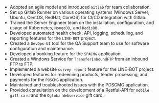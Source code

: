 - Adopted an agile model and introduced `Gitlab` for team collaboration.
- Set up Gitlab Runner on various operating systems (Windows Server, Ubuntu, CentOS, RedHat, CoreOS) for CI/CD integration with Gitlab.
- Trained the Server Engineer team on the installation, configuration, and usage of Kubernetes, `MongoDB,` and `RedisDB.`
- Developed automated health check, API, logging, scheduling, and reporting features for the `LINE-BOT` project.
- Created a `DevOps-UI` tool for the QA Support team to use for software configuration and maintenance.
- Developed a booking feature for the `SPACMG` application.
- Created a Windows Service for `TransferInboundFTP` from an inbound FTP to FTP.
- Implemented a website `survey report` feature for the LINE-BOT project.
- Developed features for redeeming products, tender processing, and payments for the `POSCMG` application.
- Maintained and troubleshooted issues with the POSCMG application.
- Provided consultation on the development of a Restful-API for `mobile gift card` and the `Ogloba Webservice` gift card.
